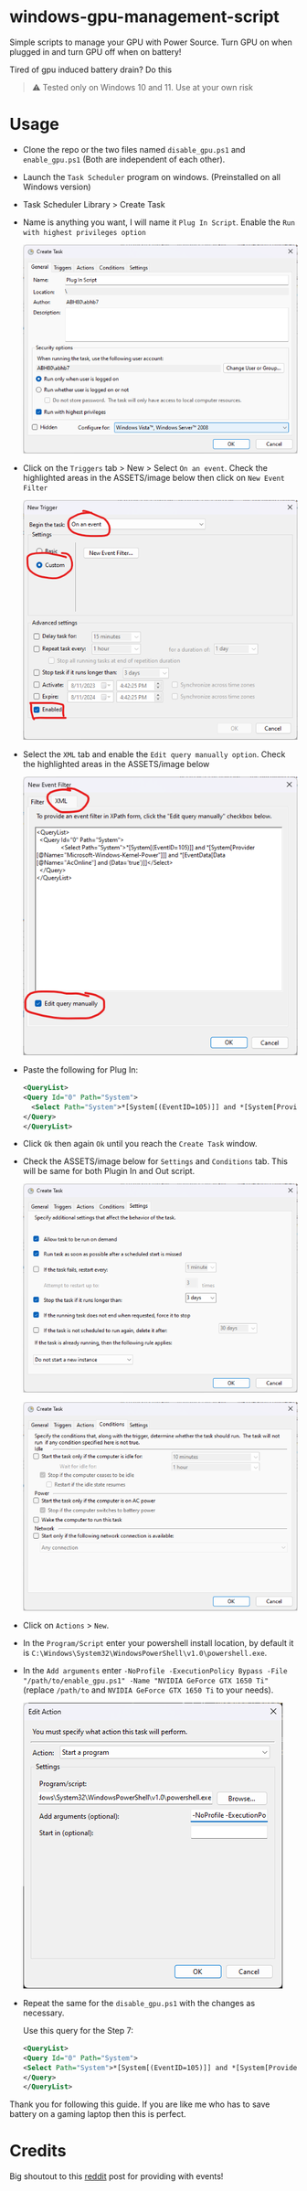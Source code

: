# windows-gpu-management-script

Simple scripts to manage your GPU with Power Source. Turn GPU on when plugged in and turn GPU off when on battery!

Tired of gpu induced battery drain? Do this

> ⚠️ Tested only on Windows 10 and 11. Use at your own risk

# Usage

- Clone the repo or the two files named `disable_gpu.ps1` and `enable_gpu.ps1` (Both are independent of each other).
- Launch the `Task Scheduler` program on windows. (Preinstalled on all Windows version)
- Task Scheduler Library > Create Task
- Name is anything you want, I will name it `Plug In Script`. Enable the `Run with highest privileges option`

  ![Alt text](ASSETS/image.png)

- Click on the `Triggers` tab > New > Select `On an event`. Check the highlighted areas in the ASSETS/image below then click on `New Event Filter`

  ![Alt text](ASSETS/image-2.png)

- Select the `XML` tab and enable the `Edit query manually option`. Check the highlighted areas in the ASSETS/image below

  ![Alt text](ASSETS/image-3.png)

- Paste the following for Plug In:

  ```xml
  <QueryList>
  <Query Id="0" Path="System">
  	<Select Path="System">*[System[(EventID=105)]] and *[System[Provider[@Name="Microsoft-Windows-Kernel-Power"]]] and *[EventData[Data[@Name="AcOnline"] and (Data='true')]]</Select>
  </Query>
  </QueryList>
  ```

- Click `Ok` then again `Ok` until you reach the `Create Task` window.
- Check the ASSETS/image below for `Settings` and `Conditions` tab. This will be same for both Plugin In and Out script.

  ![Alt text](ASSETS/image-4.png)

  ![Alt text](ASSETS/image-5.png)

- Click on `Actions` > `New`.
- In the `Program/Script` enter your powershell install location, by default it is `C:\Windows\System32\WindowsPowerShell\v1.0\powershell.exe`.
- In the `Add arguments` enter `-NoProfile -ExecutionPolicy Bypass -File "/path/to/enable_gpu.ps1" -Name "NVIDIA GeForce GTX 1650 Ti"` (replace `/path/to` and `NVIDIA GeForce GTX 1650 Ti` to your needs).

  ![Alt text](ASSETS/image-6.png)

- Repeat the same for the `disable_gpu.ps1` with the changes as necessary.

    Use this query for the Step 7:

    ```xml
    <QueryList>
    <Query Id="0" Path="System">
	<Select Path="System">*[System[(EventID=105)]] and *[System[Provider[@Name="Microsoft-Windows-Kernel-Power"]]] and *[EventData[Data[@Name="AcOnline"] and (Data='false')]]</Select>
    </Query>
    </QueryList>
    ```


Thank you for following this guide. If you are like me who has to save battery on a gaming laptop then this is perfect.

# Credits

Big shoutout to this [reddit](https://www.reddit.com/r/Surface/comments/6coxgp/how_to_run_a_task_when_plugged_into_ac_or_losing/) post for providing with events!
